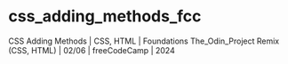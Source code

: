 # css_adding_methods_fcc
CSS Adding Methods | CSS, HTML | Foundations The_Odin_Project Remix (CSS, HTML) | 02/06 | freeCodeCamp | 2024
